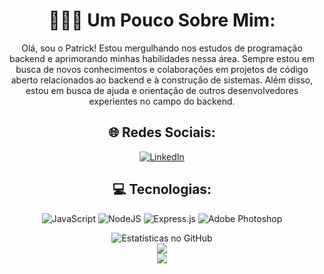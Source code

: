 <div align="center">
  
# 👨🏻‍💻 Um Pouco Sobre Mim:

Olá, sou o Patrick! Estou mergulhando nos estudos de programação backend e aprimorando minhas habilidades nessa área. Sempre estou em busca de novos conhecimentos e colaborações em projetos de código aberto relacionados ao backend e à construção de sistemas. Além disso, estou em busca de ajuda e orientação de outros desenvolvedores experientes no campo do backend.

## 🌐 Redes Sociais:
[![LinkedIn](https://img.shields.io/badge/LinkedIn-%230077B5.svg?logo=linkedin&logoColor=white)](https://linkedin.com/in/www.linkedin.com/in/patricklaf) 

## 💻 Tecnologias:
![JavaScript](https://img.shields.io/badge/javascript-%23323330.svg?style=flat&logo=javascript&logoColor=%23F7DF1E) ![NodeJS](https://img.shields.io/badge/node.js-6DA55F?style=flat&logo=node.js&logoColor=white) ![Express.js](https://img.shields.io/badge/express.js-%23404d59.svg?style=flat&logo=express&logoColor=%2361DAFB) ![Adobe Photoshop](https://img.shields.io/badge/adobe%20photoshop-%2331A8FF.svg?style=flat&logo=adobe%20photoshop&logoColor=white)


  <img src="https://github-readme-stats.vercel.app/api?username=PatrickLAF2k&theme=highcontrast&hide_border=false&include_all_commits=true&count_private=true" alt="Estatísticas no GitHub"><br/>
  <img src="https://github-readme-streak-stats.herokuapp.com/?user=PatrickLAF2k&theme=highcontrast&hide_border=false"><br/>
  <img src="https://github-readme-stats.vercel.app/api/top-langs/?username=PatrickLAF2k&theme=highcontrast&hide_border=false&include_all_commits=true&count_private=true&layout=compact"><br/>
  <br/>
</div>
